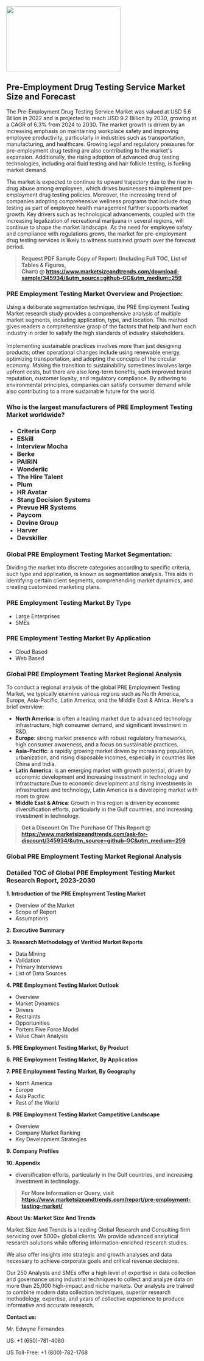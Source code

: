 <p><img class="alignnone size-medium wp-image-20088" src="https://ffe5etoiles.com/wp-content/uploads/2024/12/MST1-300x171.png" alt="" width="300" height="171" /></p><h2>Pre-Employment Drug Testing Service Market Size and Forecast</h2><p>The Pre-Employment Drug Testing Service Market was valued at USD 5.6 Billion in 2022 and is projected to reach USD 9.2 Billion by 2030, growing at a CAGR of 6.3% from 2024 to 2030. The market growth is driven by an increasing emphasis on maintaining workplace safety and improving employee productivity, particularly in industries such as transportation, manufacturing, and healthcare. Growing legal and regulatory pressures for pre-employment drug testing are also contributing to the market's expansion. Additionally, the rising adoption of advanced drug testing technologies, including oral fluid testing and hair follicle testing, is fueling market demand.</p><p>The market is expected to continue its upward trajectory due to the rise in drug abuse among employees, which drives businesses to implement pre-employment drug testing policies. Moreover, the increasing trend of companies adopting comprehensive wellness programs that include drug testing as part of employee health management further supports market growth. Key drivers such as technological advancements, coupled with the increasing legalization of recreational marijuana in several regions, will continue to shape the market landscape. As the need for employee safety and compliance with regulations grows, the market for pre-employment drug testing services is likely to witness sustained growth over the forecast period.</p></p><blockquote id="" class=""><strong>Request PDF Sample Copy of Report: (Including Full TOC, List of Tables &amp; Figures, Chart)&nbsp;@&nbsp;<strong><a href="https://www.marketsizeandtrends.com/download-sample/345934/&utm_source=github-GC&utm_medium=259" target="_blank">https://www.marketsizeandtrends.com/download-sample/345934/&utm_source=github-GC&utm_medium=259</a></strong></strong></blockquote><h3 id="" class="">PRE Employment Testing Market&nbsp;Overview and Projection:</h3><p id="" class="">Using a deliberate segmentation technique, the PRE Employment Testing Market research study provides a comprehensive analysis of multiple market segments, including application, type, and location. This method gives readers a comprehensive grasp of the factors that help and hurt each industry in order to satisfy the high standards of industry stakeholders. <br /> <br />Implementing sustainable practices involves more than just designing products; other operational changes include using renewable energy, optimizing transportation, and adopting the concepts of the circular economy. Making the transition to sustainability sometimes involves large upfront costs, but there are also long-term benefits, such improved brand reputation, customer loyalty, and regulatory compliance. By adhering to environmental principles, companies can satisfy consumer demand while also contributing to a more sustainable future for the world.</p><h3 id="" class="">Who is the largest manufacturers of&nbsp;PRE Employment Testing Market worldwide?</h3><h3 class=""><p><ul><li>Criteria Corp </li><li> ESkill </li><li> Interview Mocha </li><li> Berke </li><li> PAIRIN </li><li> Wonderlic </li><li> The Hire Talent </li><li> Plum </li><li> HR Avatar </li><li> Stang Decision Systems </li><li> Prevue HR Systems </li><li> Paycom </li><li> Devine Group </li><li> Harver </li><li> Devskiller</li></ul></p></h3><h3 id="" class="">Global&nbsp;PRE Employment Testing Market Segmentation:</h3><p id="" class="">Dividing the market into discrete categories according to specific criteria, such type and application, is known as segmentation analysis. This aids in identifying certain client segments, comprehending market dynamics, and creating customized marketing plans.</p><h3 id="" class="">PRE Employment Testing Market&nbsp;By Type</h3><p><p><ul><li>Large Enterprises</li><li> SMEs</p></li></ul></p></p><h3 id="" class="">PRE Employment Testing Market&nbsp;By Application</h3><p class=""><p><ul><li>Cloud Based</li><li> Web Based</li></ul></p></p><h3 id="" class="">Global PRE Employment Testing Market Regional Analysis</h3><p id="" class="">To conduct a regional analysis of the global PRE Employment Testing Market, we typically examine various regions such as North America, Europe, Asia-Pacific, Latin America, and the Middle East &amp; Africa. Here's a brief overview:</p><ul><li><strong>North America</strong>: is often a leading market due to advanced technology infrastructure, high consumer demand, and significant investment in R&amp;D.</li><li><strong>Europe</strong>: strong market presence with robust regulatory frameworks, high consumer awareness, and a focus on sustainable practices.</li><li><strong>Asia-Pacific</strong>: a rapidly growing market driven by increasing population, urbanization, and rising disposable incomes, especially in countries like China and India.</li><li><strong>Latin America</strong>: is an emerging market with growth potential, driven by economic development and increasing investment in technology and infrastructure.Due to economic development and rising investments in infrastructure and technology, Latin America is a developing market with room to grow.</li><li><strong>Middle East &amp; Africa</strong>: Growth in this region is driven by economic diversification efforts, particularly in the Gulf countries, and increasing investment in technology.</li></ul><blockquote id="" class=""><strong>Get a Discount On The Purchase Of This Report @ <strong><a href="https://www.marketsizeandtrends.com/ask-for-discount/345934/&utm_source=github-GC&utm_medium=259" target="_blank">https://www.marketsizeandtrends.com/ask-for-discount/345934/&utm_source=github-GC&utm_medium=259</a></strong></strong></blockquote><h3 id="" class="">Global PRE Employment Testing Market Regional Analysis</h3><h3 id="" class="">Detailed TOC of Global PRE Employment Testing Market Research Report, 2023-2030</h3><p id="" class=""><strong>1. Introduction of the PRE Employment Testing Market</strong></p><ul><li>Overview of the Market</li><li>Scope of Report</li><li>Assumptions</li></ul><p id="" class=""><strong>2. Executive Summary</strong></p><p id="" class=""><strong>3. Research Methodology of Verified Market Reports</strong></p><ul><li>Data Mining</li><li>Validation</li><li>Primary Interviews</li><li>List of Data Sources</li></ul><p id="" class=""><strong>4. PRE Employment Testing Market Outlook</strong></p><ul><li>Overview</li><li>Market Dynamics</li><li>Drivers</li><li>Restraints</li><li>Opportunities</li><li>Porters Five Force Model</li><li>Value Chain Analysis</li></ul><p id="" class=""><strong>5. PRE Employment Testing Market, By Product</strong></p><p id="" class=""><strong>6. PRE Employment Testing Market, By Application</strong></p><p id="" class=""><strong>7. PRE Employment Testing Market, By Geography</strong></p><ul><li>North America</li><li>Europe</li><li>Asia Pacific</li><li>Rest of the World</li></ul><p id="" class=""><strong>8. PRE Employment Testing Market Competitive Landscape</strong></p><ul><li>Overview</li><li>Company Market Ranking</li><li>Key Development Strategies</li></ul><p id="" class=""><strong>9. Company Profiles</strong></p><p id="" class=""><strong>10. Appendix</strong></p><ul><li>diversification efforts, particularly in the Gulf countries, and increasing investment in technology.</li></ul><blockquote id="" class=""><strong>For More Information or Query, visit <strong><strong><a href="https://www.marketsizeandtrends.com/report/pre-employment-testing-market/" target="_blank">https://www.marketsizeandtrends.com/report/pre-employment-testing-market/</a></strong></strong></strong></blockquote><p id="" class=""><strong>About Us: Market Size And Trends</strong></p><p id="" class="">Market Size And Trends is a leading Global Research and Consulting firm servicing over 5000+ global clients. We provide advanced analytical research solutions while offering information-enriched research studies.</p><p id="" class="">We also offer insights into strategic and growth analyses and data necessary to achieve corporate goals and critical revenue decisions.</p><p id="" class="">Our 250 Analysts and SMEs offer a high level of expertise in data collection and governance using industrial techniques to collect and analyze data on more than 25,000 high-impact and niche markets. Our analysts are trained to combine modern data collection techniques, superior research methodology, expertise, and years of collective experience to produce informative and accurate research.</p><p id="" class=""><strong>Contact us:</strong></p><p id="" class="">Mr. Edwyne Fernandes</p><p id="" class="">US: +1 (650)-781-4080</p><p id="" class="">US Toll-Free: +1 (800)-782-1768</p>
